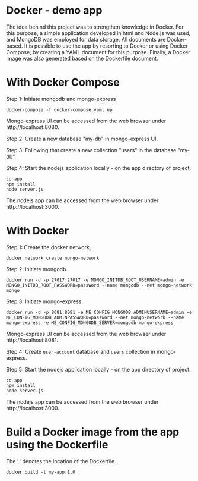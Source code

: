 # Docker - demo app

The idea behind this project was to strengthen knowledge in Docker. For this purpose, a simple application developed in html and Node.js was used, and MongoDB was employed for data storage. All documents are Docker-based. It is possible to use the app by resorting to Docker or using Docker Compose, by creating a YAML document for this purpose. Finally, a Docker image was also generated based on the Dockerfile document.

# With Docker Compose

Step 1: Initiate mongodb and mongo-express
``` 
docker-compose -f docker-compose.yaml up 
```
Mongo-express UI can be accessed from the web browser under http://localhost:8080.

Step 2: Create a new database "my-db" in mongo-express UI.

Step 3: Following that create a new collection "users" in the database "my-db".

Step 4: Start the nodejs application locally - on the app directory of project.
```
cd app
npm install
node server.js
```
The nodejs app can be accessed from the web browser under http://localhost:3000.


# With Docker

Step 1: Create the docker network.
```
docker network create mongo-network 
```
Step 2: Initiate mongodb.
```
docker run -d -p 27017:27017 -e MONGO_INITDB_ROOT_USERNAME=admin -e MONGO_INITDB_ROOT_PASSWORD=password --name mongodb --net mongo-network mongo
```

Step 3: Initiate mongo-express.
```
docker run -d -p 8081:8081 -e ME_CONFIG_MONGODB_ADMINUSERNAME=admin -e ME_CONFIG_MONGODB_ADMINPASSWORD=password --net mongo-network --name mongo-express -e ME_CONFIG_MONGODB_SERVER=mongodb mongo-express   
```
Mongo-express UI can be accessed from the web browser under http://localhost:8081.

Step 4: Create `user-account` database and `users` collection in mongo-express.

Step 5: Start the nodejs application locally - on the app directory of project.
```
cd app
npm install
node server.js
```
The nodejs app can be accessed from the web browser under http://localhost:3000.

# Build a Docker image from the app using the Dockerfile

The '.' denotes the location of the Dockerfile.
```
docker build -t my-app:1.0 .
```
